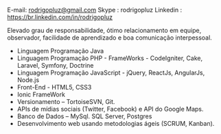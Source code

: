 E-mail: rodrigopluz@gmail.com
Skype : rodrigopluz
Linkedin : https://br.linkedin.com/in/rodrigopluz

Elevado grau de responsabilidade, ótimo relacionamento em equipe, observador, facilidade de aprendizado e boa comunicação interpessoal.
* Linguagem Programação Java
* Linguagem Programação PHP - FrameWorks - CodeIgniter, Cake, Laravel, Symfony, Doctrine
* Linguagem Programação JavaScript - jQuery, ReactJs, AngularJs, Node.js
* Front-End - HTML5, CSS3
* Ionic FrameWork
* Versionamento – TortoiseSVN, Git.
* APIs de mídias sociais (Twitter, Facebook) e API do Google Maps.
* Banco de Dados – MySql. SQL Server, Postgres
* Desenvolvimento web usando metodologias ágeis (SCRUM, Kanban).

<!--
**rodrigopluz/rodrigopluz** is a ✨ _special_ ✨ repository because its `README.md` (this file) appears on your GitHub profile.

Here are some ideas to get you started:

- 🔭 I’m currently working on ...
- 🌱 I’m currently learning ...
- 👯 I’m looking to collaborate on ...
- 🤔 I’m looking for help with ...
- 💬 Ask me about ...
- 📫 How to reach me: ...
- 😄 Pronouns: ...
- ⚡ Fun fact: ...
-->
